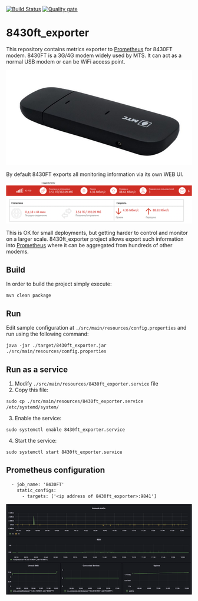[![Build Status](https://travis-ci.com/dernasherbrezon/8430ft_exporter.svg?branch=main)](https://travis-ci.com/dernasherbrezon/8430ft_exporter) [![Quality gate](https://sonarcloud.io/api/project_badges/quality_gate?project=dernasherbrezon_8430ft_exporter)](https://sonarcloud.io/dashboard?id=dernasherbrezon_8430ft_exporter)

# 8430ft_exporter

This repository contains metrics exporter to [Prometheus](https://prometheus.io) for 8430FT modem. 8430FT is a 3G/4G modem widely used by MTS. It can act as a normal USB modem or can be WiFi access point.

![8430FT](docs/8430FT.jpg)

By default 8430FT exports all monitoring information via its own WEB UI. 

![monitoring](docs/monitoring.png)

This is OK for small deployments, but getting harder to control and monitor on a larger scale. 8430ft_exporter project allows export such information into [Prometheus](https://prometheus.io) where it can be aggregated from hundreds of other modems.


## Build

In order to build the project simply execute:

```
mvn clean package
```

## Run

Edit sample configuration at ```./src/main/resources/config.properties``` and run using the following command:

```
java -jar ./target/8430ft_exporter.jar ./src/main/resources/config.properties 
```

## Run as a service

1. Modify ```./src/main/resources/8430ft_exporter.service``` file
2. Copy this file:

```
sudo cp ./src/main/resources/8430ft_exporter.service /etc/systemd/system/
```

3. Enable the service:

```
sudo systemctl enable 8430ft_exporter.service
```

4. Start the service:

```
sudo systemctl start 8430ft_exporter.service
```

## Prometheus configuration

```
  - job_name: '8430FT'
    static_configs:
      - targets: ['<ip address of 8430ft_exporter>:9841']
```

![8430FT dashboard](docs/dashboard.png)